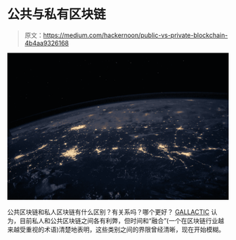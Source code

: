 # 公共与私有区块链

> 原文：<https://medium.com/hackernoon/public-vs-private-blockchain-4b4aa9326168>

![](img/bda4ad7eaf7742703c4a637de0b4f350.png)

公共区块链和私人区块链有什么区别？有关系吗？哪个更好？ [GALLACTIC](https://gallactic.io/) 认为，目前私人和公共区块链之间各有利弊，但时间和“融合”(一个在区块链行业越来越受重视的术语)清楚地表明，这些类别之间的界限曾经清晰，现在开始模糊。